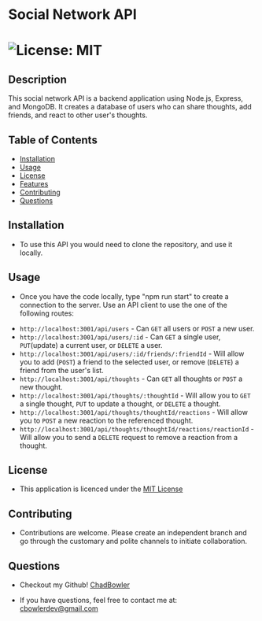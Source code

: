 # Social Network API

# ![License: MIT](https://img.shields.io/badge/License-MIT-yellow.svg)

## Description
This social network API is a backend application using Node.js, Express, and MongoDB. It creates a database of users who can share thoughts, add friends, and react to other user's thoughts.

## Table of Contents

- [Installation](#Installation)
- [Usage](#Usage)
- [License](#License)
- [Features](#Features)
- [Contributing](#Contributing)
- [Questions](#Questions)

## Installation

* To use this API you would need to clone the repository, and use it locally.

## Usage

* Once you have the code locally, type "npm run start" to create a connection to the server. Use an API client to use the one of the following routes:
 - `http://localhost:3001/api/users` - Can `GET` all users or `POST` a new user.
 - `http://localhost:3001/api/users/:id` - Can `GET` a single user, `PUT`(update) a current user, or `DELETE` a user.
 - `http://localhost:3001/api/users/:id/friends/:friendId` - Will allow you to add (`POST`) a friend to the selected user, or remove (`DELETE`) a friend from the user's list.
 - `http://localhost:3001/api/thoughts` - Can `GET` all thoughts or `POST` a new thought.
 - `http://localhost:3001/api/thoughts/:thoughtId` - Will allow you to `GET` a single thought, `PUT` to update a thought, or `DELETE` a thought.
 - `http://localhost:3001/api/thoughts/thoughtId/reactions` - Will allow you to `POST` a new reaction to the referenced thought.
 - `http://localhost:3001/api/thoughts/thoughtId/reactions/reactionId` - Will allow you to send a `DELETE` request to remove a reaction from a thought.


## License

* This application is licenced under the [MIT License](https://opensource.org/licenses/MIT)

## Contributing

* Contributions are welcome. Please create an independent branch and go through the customary and polite channels to initiate collaboration.

## Questions

* Checkout my Github! [ChadBowler](https://www.github.com/ChadBowler)

* If you have questions, feel free to contact me at: cbowlerdev@gmail.com


